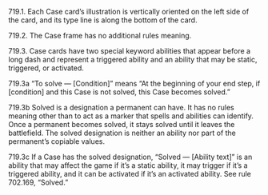719.1. Each Case card’s illustration is vertically oriented on the left side of the card, and its type line is along the bottom of the card.

719.2. The Case frame has no additional rules meaning.

719.3. Case cards have two special keyword abilities that appear before a long dash and represent a triggered ability and an ability that may be static, triggered, or activated. 

719.3a “To solve — [Condition]” means “At the beginning of your end step, if [condition] and this Case is not solved, this Case becomes solved.” 

719.3b Solved is a designation a permanent can have. It has no rules meaning other than to act as a marker that spells and abilities can identify. Once a permanent becomes solved, it stays solved until it leaves the battlefield. The solved designation is neither an ability nor part of the permanent’s copiable values.

719.3c If a Case has the solved designation, “Solved — [Ability text]” is an ability that may affect the game if it’s a static ability, it may trigger if it’s a triggered ability, and it can be activated if it’s an activated ability. See rule 702.169, “Solved.”